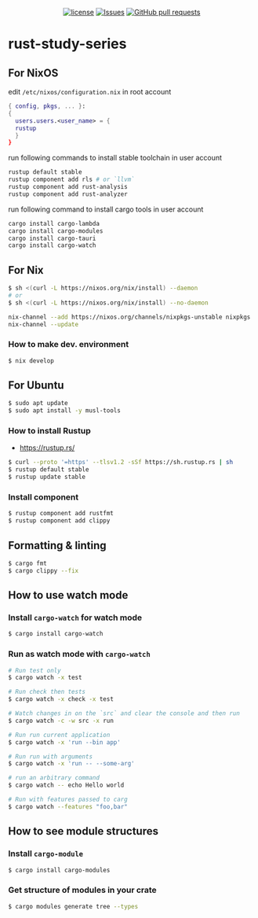 <p align="center">
  <a href="https://github.com/mingyuchoo/rust-study-series/blob/main/LICENSE"><img alt="license" src="https://img.shields.io/github/license/mingyuchoo/rust-study-series"/></a>
  <a href="https://github.com/mingyuchoo/rust-study-series/issues"><img alt="Issues" src="https://img.shields.io/github/issues/mingyuchoo/rust-study-series?color=appveyor" /></a>
  <a href="https://github.com/mingyuchoo/rust-study-series/pulls"><img alt="GitHub pull requests" src="https://img.shields.io/github/issues-pr/mingyuchoo/rust-study-series?color=appveyor" /></a>
</p>

# rust-study-series

## For NixOS

edit `/etc/nixos/configuration.nix` in root account

```nix
{ config, pkgs, ... }:
{
  users.users.<user_name> = {
  rustup
  }
}
```

run following commands to install stable toolchain in user account

```bash
rustup default stable
rustup component add rls # or `llvm`
rustup component add rust-analysis
rustup component add rust-analyzer
```

run following command to install cargo tools in user account

```bash
cargo install cargo-lambda
cargo install cargo-modules
cargo install cargo-tauri
cargo install cargo-watch
```

## For Nix

```bash
$ sh <(curl -L https://nixos.org/nix/install) --daemon
# or
$ sh <(curl -L https://nixos.org/nix/install) --no-daemon

nix-channel --add https://nixos.org/channels/nixpkgs-unstable nixpkgs
nix-channel --update
```

### How to make dev. environment

```bash
$ nix develop
```

## For Ubuntu

```bash
$ sudo apt update
$ sudo apt install -y musl-tools
```

### How to install Rustup

- <https://rustup.rs/>

```bash
$ curl --proto '=https' --tlsv1.2 -sSf https://sh.rustup.rs | sh
$ rustup default stable
$ rustup update stable
```
### Install component

```bash
$ rustup component add rustfmt
$ rustup component add clippy
```
## Formatting & linting

```bash
$ cargo fmt
$ cargo clippy --fix
```

## How to use watch mode

### Install `cargo-watch` for watch mode

```bash
$ cargo install cargo-watch
```

### Run as watch mode with `cargo-watch`

```bash
# Run test only
$ cargo watch -x test

# Run check then tests
$ cargo watch -x check -x test

# Watch changes in on the `src` and clear the console and then run
$ cargo watch -c -w src -x run

# Run run current application
$ cargo watch -x 'run --bin app'

# Run run with arguments
$ cargo watch -x 'run -- --some-arg'

# run an arbitrary command
$ cargo watch -- echo Hello world

# Run with features passed to carg
$ cargo watch --features "foo,bar"
```

## How to see module structures

### Install `cargo-module`

```bash
$ cargo install cargo-modules
```

### Get structure of modules in your crate

```bash
$ cargo modules generate tree --types
```

